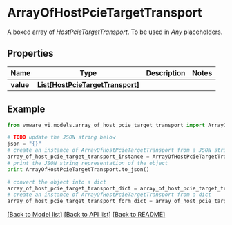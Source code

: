 # ArrayOfHostPcieTargetTransport

A boxed array of *HostPcieTargetTransport*. To be used in *Any* placeholders. 

## Properties
Name | Type | Description | Notes
------------ | ------------- | ------------- | -------------
**value** | [**List[HostPcieTargetTransport]**](HostPcieTargetTransport.md) |  | 

## Example

```python
from vmware_vi.models.array_of_host_pcie_target_transport import ArrayOfHostPcieTargetTransport

# TODO update the JSON string below
json = "{}"
# create an instance of ArrayOfHostPcieTargetTransport from a JSON string
array_of_host_pcie_target_transport_instance = ArrayOfHostPcieTargetTransport.from_json(json)
# print the JSON string representation of the object
print ArrayOfHostPcieTargetTransport.to_json()

# convert the object into a dict
array_of_host_pcie_target_transport_dict = array_of_host_pcie_target_transport_instance.to_dict()
# create an instance of ArrayOfHostPcieTargetTransport from a dict
array_of_host_pcie_target_transport_form_dict = array_of_host_pcie_target_transport.from_dict(array_of_host_pcie_target_transport_dict)
```
[[Back to Model list]](../README.md#documentation-for-models) [[Back to API list]](../README.md#documentation-for-api-endpoints) [[Back to README]](../README.md)


